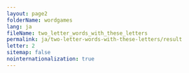 ```yaml
---
layout: page2
folderName: wordgames
lang: ja
fileName: two_letter_words_with_these_letters
permalink: ja/two-letter-words-with-these-letters/result
letter: 2
sitemap: false
nointernationalization: true   
---
```


